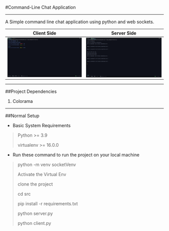 #Command-Line Chat Application
***
A Simple command line chat application using python and web sockets.



Client Side         |  Server Side
:-------------------------:|:-------------------------:
![Client.py](src/client.py_ss.png)  |  ![server.py](src/server.py_ss.png)

---

##Project Dependencies
1. Colorama

---
##Normal Setup
- Basic System Requirements
> Python >= 3.9
> 
> virtualenv >= 16.0.0

- Run these command to run the project on your local machine
> python -m venv socketVenv
> 
> Activate the Virtual Env
> 
> clone the project
> 
> cd src
> 
> pip install -r requirements.txt
> 
> python server.py
> 
> python client.py
